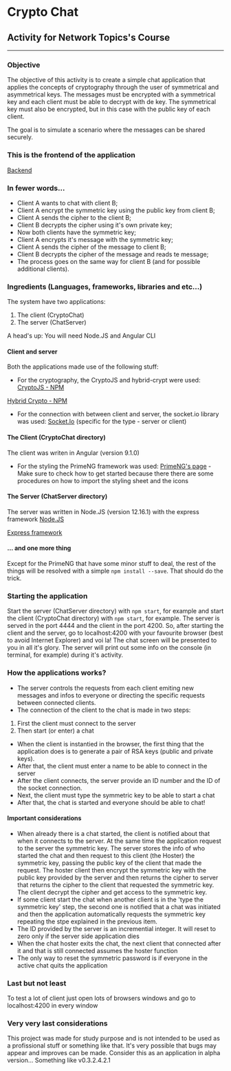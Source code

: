 # Crypto Chat
## Activity for Network Topics's Course
---
### Objective   
The objective of this activity is to create a simple chat application that applies the concepts of cryptography through the user of symmetrical and asymmetrical keys. The messages must be encrypted with a symmetrical key and each client must be able to decrypt with de key. The symmetrical key must also be encrypted, but in this case with the public key of each client.   

The goal is to simulate a scenario where the messages can be shared securely.  
   
### This is the frontend of the application   
[Backend](https://github.com/kruchelski/cryptochatz-back)   
   

### In fewer words...   
* Client A wants to chat with client B;
* Client A encrypt the symmetric key using the public key from client B;
* Client A sends the cipher to the client B;
* Client B decrypts the cipher using it's own private key;
* Now both clients have the symmetric key;
* Client A encrypts it's message with the symmetric key;
* Client A sends the cipher of the message to client B;
* Client B decrypts the cipher of the message and reads te message;
* The process goes on the same way for client B (and for possible additional clients).

### Ingredients (Languages, frameworks, libraries and etc...)
The system have two applications:   
1. The client (CryptoChat)
2. The server (ChatServer)  

A head's up: You will need Node.JS and Angular CLI

#### Client and server
Both the applications made use of the following stuff:
* For the cryptography, the CryptoJS and hybrid-crypt were used:
[CryptoJS - NPM](https://www.npmjs.com/package/crypto-js)   

[Hybrid Crypto - NPM](https://www.npmjs.com/package/crypto-js)   


* For the connection with between client and server, the socket.io library was used:
[Socket.Io](https://socket.io/) (specific for the type - server or client)

#### The Client (CryptoChat directory)
The client was writen in Angular (version 9.1.0)
* For the styling the PrimeNG framework was used:
[PrimeNG's page](https://primefaces.org/primeng/showcase/#/setup) - Make sure to check how to get started because there there are some procedures on how to import the styling sheet and the icons   
   

#### The Server (ChatServer directory)
The server was written in Node.JS (version 12.16.1) with the express framework
[Node.JS](https://nodejs.org/en/)   

[Express framework](https://expressjs.com/pt-br/)   


#### ... and one more thing 
Except for the PrimeNG that have some minor stuff to deal, the rest of the things will be resolved with a simple `npm install --save`. That should do the trick.

### Starting the application
Start the server (ChatServer directory) with `npm start`, for example and start the client (CryptoChat directory) with `npm start`, for example. 
The server is served in the port 4444 and the client in the port 4200. So, after starting the client and the server, go to localhost:4200 with your favourite browser (best to avoid Internet Explorer) and voi la! The chat screen will be presented to you in all it's glory.
The server will print out some info on the console (in terminal, for example) during it's activity.

### How the applications works?
* The server controls the requests from each client emiting new messages and infos to everyone or directing the specific requests between connected clients.
* The connection of the client to the chat is made in two steps:

1. First the client must connect to the server
2. Then start (or enter) a chat

* When the client is instantied in the browser, the first thing that the application does is to generate a pair of RSA keys (public and private keys).
* After that, the client must enter a name to be able to connect in the server
* After the client connects, the server provide an ID number and the ID of the socket connection.
* Next, the client must type the symmetric key to be able to start a chat
* After that, the chat is started and everyone should be able to chat!

#### Important considerations
* When already there is a chat started, the client is notified about that when it connects to the server. At the same time the application request to the server the symmetric key. The server stores the info of who started the chat and then request to this client (the Hoster) the symmetric key, passing the public key of the client that made the request. The hoster client then encrypt the symmetric key with the public key provided by the server and then returns the cipher to server that returns the cipher to the client that requested the symmetric key. The client decrypt the cipher and get access to the symmetric key.
* If some client start the chat when another client is in the 'type the symmetric key' step, the second one is notified that a chat was initiated and then the application automatically requests the symmetric key repeating the stpe explained in the previous item.
* The ID provided by the server is an incremential integer. It will reset to zero only if the server side application dies
* When the chat hoster exits the chat, the next client that connected after it and that is still connected assumes the hoster function
* The only way to reset the symmetric password is if everyone in the active chat quits the application

### Last but not least
To test a lot of client just open lots of browsers windows and go to localhost:4200 in every window

### Very very last considerations
This project was made for study purpose and is not intended to be used as a profissional stuff or something like that. It's very possible that bugs may appear and improves can be made. Consider this as an application in alpha version... Something like v0.3.2.4.2.1


